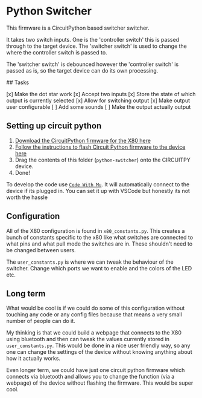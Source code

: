 # Python Switcher

This firmware is a CircuitPython based switcher switcher.

It takes two switch inputs. One is the 'controller switch' this is passed through to the target device. The 'switcher switch' is used to change the where the controller switch is passed to.

The 'switcher switch' is debounced however the 'controller switch' is passed as is, so the target device can do its own processing.

## Tasks

[x] Make the dot star work
[x] Accept two inputs
[x] Store the state of which output is currently selected
[x] Allow for switching output
[x] Make output user configurable
[ ] Add some sounds
[ ] Make the output actually output

## Setting up circuit python

1. [Download the CircuitPython firmware for the X80 here](https://circuitpython.org/board/itsybitsy_nrf52840_express)
2. [Follow the instructions to flash Circuit Python firmware to the device here](https://learn.adafruit.com/adafruit-itsybitsy-nrf52840-express/circuitpython)
3. Drag the contents of this folder (`python-switcher`) onto the CIRCUITPY device.
4. Done!

To develop the code use [`Code With Mu`](https://codewith.mu/). It will automatically connect to the device if its plugged in. You can set it up with VSCode but honestly its not worth the hassle

## Configuration

All of the X80 configuration is found in `x80_constants.py`. This creates a bunch of constants specific to the x80 like what switches are connected to what pins and what pull mode the switches are in. These shouldn't need to be changed between users.

The `user_constants.py` is where we can tweak the behaviour of the switcher. Change which ports we want to enable and the colors of the LED etc.

## Long term

What would be cool is if we could do some of this configuration without touching any code or any config files because that means a very small number of people can do it.

My thinking is that we could build a webpage that connects to the X80 using bluetooth and then can tweak the values currently stored in `user_constants.py`. This would be done in a nice user friendly way, so any one can change the settings of the device without knowing anything about how it actually works.

Even longer term, we could have just one circuit python firmware which connects via bluetooth and allows you to change the function (via a webpage) of the device without flashing the firmware. This would be super cool.
